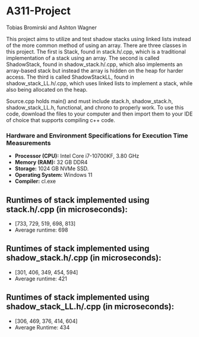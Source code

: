# A311-Project
Tobias Bromirski and Ashton Wagner

This project aims to utilize and test shadow stacks using linked lists instead of the more common method of using an array.
There are three classes in this project. The first is Stack, found in stack.h/.cpp, which is a traditional implementation of a stack using an array.
The second is called ShadowStack, found in shadow_stack.h/.cpp, which also implements an array-based stack but instead the array is hidden on the heap for harder access.
The third is called ShadowStackLL, found in shadow_stack_LL.h/.cpp, which uses linked lists to implement a stack, while also being allocated on the heap.

Source.cpp holds main() and must include stack.h, shadow_stack.h, shadow_stack_LL.h, functional, and chrono to properly work.
To use this code, download the files to your computer and then import them to your IDE of choice that supports compiling c++ code. 


### Hardware and Environment Specifications for Execution Time Measurements
- **Processor (CPU):** Intel Core i7-10700KF, 3.80 GHz
- **Memory (RAM):** 32 GB DDR4
- **Storage:** 1024 GB NVMe SSD.
- **Operating System:** Windows 11
- **Compiler:** cl.exe

## Runtimes of stack implemented using stack.h/.cpp (in microseconds):
- [733, 729, 519, 698, 813]
- Average runtime: 698
## Runtimes of stack implemented using shadow_stack.h/.cpp (in microseconds):
- [301, 406, 349, 454, 594]
- Average runtime: 421
## Runtimes of stack implemented using shadow_stack_LL.h/.cpp (in microseconds):
- [306, 469, 376, 414, 604]
- Average Runtime: 434

